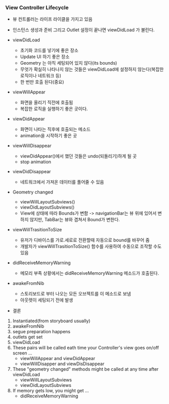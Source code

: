 ### View Controller Lifecycle
+ 뷰 컨트롤러는 라이프 라이클을 가지고 있음
+ 인스턴스 생성과 준비 그리고 Outlet  설정이 끝나면 viewDidLoad 가 불린다.
+ viewDidLoad
    * 초기화 코드를 넣기에 좋은 장소
    * Update UI 하기 좋은 장소
    * Geometry 는 아직 세팅되어 있지 않다(its bounds)
    * 무엇가 확실히 나타나지 않는 것들은 viewDidLoad에 설정하지 않는다(복잡한 로직이나 네트워크 등)
    * 한 번만 호출 된다(중요)

+ viewWillAppear
    * 화면을 올리기 직전에 호출됨
    * 복잡한 로직을 실행하기 좋은 곳이다.

+ viewDidAppear
    * 화면이 나타는 직후에 호출되는 메소드
    * animation을 시작하기 좋은 곳

+ viewWillDisappear
    * viewDidAppear()에서 했던 것들은 undo(되돌리기)하게 될 곳
    * stop animation

+ viewDidDisappear
    * 네트워크에서 가져온 데이터를 풀어줄 수 있음

+ Geometry changed
    * viewWillLayoutSubviews()
    * viewDidLayoutSubviews()
    * View에 상태에 따라 Bounds가 변함 -> navigationBar는 뷰 위에 있어서 변하지 않지만, TabBar는 뷰와 겹쳐서 Bound가 변한다.

+ viewWillTrasitionToSize
    * 유저가 디바이스를 가로.세로로 전환할때 자동으로 bound를 바꾸어 줌
    * 개발자가 viewWillTrasitionToSize() 함수를 사용하여 수동으로 조작할 수도 있음

+ didReceiveMemoryWarning
    * 메모리 부족 상황에서는 didReceiveMemoryWarning 메소드가 호출된다.

+ awakeFromNib
    * 스토리보드로 부터 나오는 모든 오브젝트를 이 메소드로 보냄
    * 아웃렛이 세팅되기 전에 발생

* 결론
1. Instantiated(from storyboard usually)
2. awakeFromNib
3. segue preparation happens
4. outlets get set
5. viewDidLoad
6. These pairs will be called eath time your Controller's view goes on/off screen ...
    + viewWillAppear and viewDidAppear
    + viewWillDisapper and viewDisDisappear
7. These "geometry changed" methods might be called at any time after viewDidLoad
    + viewWillLayoutSubviews
    + viewDidLayoutSubviews
8. If memory gets low, you might get ...
    + didReceiveMemoryWarning
